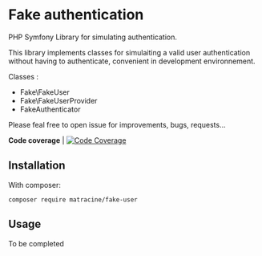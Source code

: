 # Fake authentication 

PHP Symfony Library for simulating authentication.

This library implements classes for simulaiting a valid user authentication without having to authenticate, convenient in development environnement.
 

Classes :
 - Fake\FakeUser
 - Fake\FakeUserProvider
 - FakeAuthenticator

Please feal free to open issue for improvements, bugs, requests...


**Code coverage** | [![Code Coverage](https://scrutinizer-ci.com/g/matracine/ip-tools/badges/coverage.png?b=master)](https://scrutinizer-ci.com/g/matracine/ip-tools/?branch=master)

## Installation
With composer:
```
composer require matracine/fake-user
```

## Usage

To be completed
